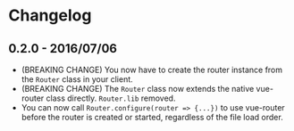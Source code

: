 # Changelog

## 0.2.0 - 2016/07/06

 - (BREAKING CHANGE) You now have to create the router instance from the `Router` class in your client.
 - (BREAKING CHANGE) The `Router` class now extends the native vue-router class directly. `Router.lib` removed.
 - You can now call `Router.configure(router => {...})` to use vue-router before the router is created or started, regardless of the file load order.
